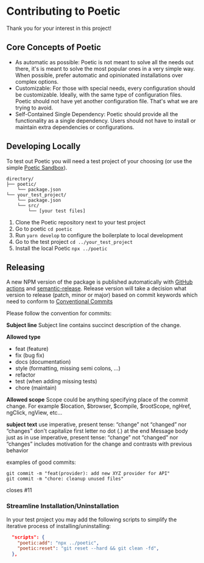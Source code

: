 # Contributing to Poetic

Thank you for your interest in this project!

## Core Concepts of Poetic

- As automatic as possible: Poetic is not meant to solve all the needs out there, it's is meant to solve the most popular ones in a very simple way. When possible, prefer automatic and opinionated installations over complex options.
- Customizable: For those with special needs, every configuration should be customizable. Ideally, with the same type of configuration files. Poetic should not have yet another configuration file. That's what we are trying to avoid.
- Self-Contained Single Dependency: Poetic should provide all the functionality as a single dependency. Users should not have to install or maintain extra dependencies or configurations.

## Developing Locally

To test out Poetic you will need a test project of your choosing (or use the simple [Poetic Sandbox](https://github.com/arianacosta/poetic-sandbox)).

```shell
directory/
├── poetic/
    └── package.json
└── your_test_project/
    └── package.json
    └── src/
        └── [your test files]
```

1. Clone the Poetic repository next to your test project
2. Go to poetic `cd poetic`
3. Run `yarn develop` to configure the boilerplate to local development
4. Go to the test project `cd ../your_test_project`
5. Install the local Poetic `npx ../poetic`

## Releasing

A new NPM version of the package is published  automatically with [GitHub actions](https://github.com/features/actions) and [semantic-release](https://github.com/semantic-release/semantic-release). Release version will take a decision what version to release (patch, minor or major) based on commit keywords which need to conform to [Conventional Commits](https://www.conventionalcommits.org/en/v1.0.0-beta.2/)

Please follow the convention for commits:

**Subject line**
Subject line contains succinct description of the change.

**Allowed type**

- feat (feature)
- fix (bug fix)
- docs (documentation)
- style (formatting, missing semi colons, …)
- refactor
- test (when adding missing tests)
- chore (maintain)

**Allowed scope**
Scope could be anything specifying place of the commit change. For example $location, $browser, $compile, $rootScope, ngHref, ngClick, ngView, etc...

**subject text**
use imperative, present tense: “change” not “changed” nor “changes”
don't capitalize first letter
no dot (.) at the end
Message body
just as in use imperative, present tense: “change” not “changed” nor “changes”
includes motivation for the change and contrasts with previous behavior

examples of good commits:

```shell
git commit -m "feat(provider): add new XYZ provider for API"
git commit -m "chore: cleanup unused files"
```

closes #11

### Streamline Installation/Uninstallation

In your test project you may add the following scripts to simplify the iterative process of installing/uninstalling:

```json
  "scripts": {
    "poetic:add": "npx ../poetic",
    "poetic:reset": "git reset --hard && git clean -fd",
  },
```
